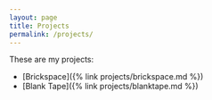 ```yaml
---
layout: page
title: Projects
permalink: /projects/
---
```


These are my projects:

- [Brickspace]({% link projects/brickspace.md %})
- [Blank Tape]({% link projects/blanktape.md %})
